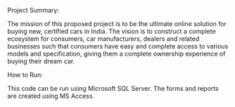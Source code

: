 Project Summary:

The mission of this proposed project is to be the ultimate online solution for buying new, certified cars in India. The vision is to construct a complete ecosystem for consumers, car manufacturers, dealers and related businesses such that consumers have easy and complete access to various models and specification, giving them a complete ownership experience of buying their dream car.

How to Run:

This code can be run using Microsoft SQL Server.
The forms and reports are created using MS Access.
